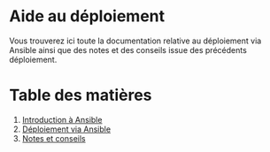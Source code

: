 # Aide au déploiement

Vous trouverez ici toute la documentation relative au déploiement via Ansible ainsi que des notes et des conseils issue des précédents déploiement.

# Table des matières
1. [Introduction à Ansible](#)
2. [Déploiement via Ansible](deploiement_avec_ansible.md)
3. [Notes et conseils](#)
